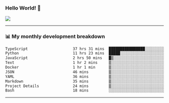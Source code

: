 ### Hello World! 👋

<a>
  <img align="center" src="https://github-readme-stats.vercel.app/api?username=megatunger&count_private=true&include_all_commits=true&bg_color=30,56CCF2,2F80ED&title_color=fff&text_color=fff" />
</a>

------
### 📊 My monthly development breakdown

<!--START_SECTION:waka-->

```txt
TypeScript                    37 hrs 31 mins  ████████████████░░░░░░░░░   64.29 %
Python                        11 hrs 23 mins  █████░░░░░░░░░░░░░░░░░░░░   19.53 %
JavaScript                    2 hrs 50 mins   █▒░░░░░░░░░░░░░░░░░░░░░░░   04.87 %
Text                          1 hr 2 mins     ▒░░░░░░░░░░░░░░░░░░░░░░░░   01.78 %
Docker                        1 hr 1 min      ▒░░░░░░░░░░░░░░░░░░░░░░░░   01.76 %
JSON                          46 mins         ▒░░░░░░░░░░░░░░░░░░░░░░░░   01.32 %
YAML                          36 mins         ▒░░░░░░░░░░░░░░░░░░░░░░░░   01.03 %
Markdown                      35 mins         ▒░░░░░░░░░░░░░░░░░░░░░░░░   01.01 %
Project Details               24 mins         ▒░░░░░░░░░░░░░░░░░░░░░░░░   00.70 %
Bash                          18 mins         ░░░░░░░░░░░░░░░░░░░░░░░░░   00.54 %
```

<!--END_SECTION:waka-->

------
